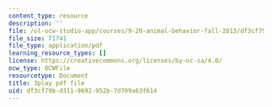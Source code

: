 ```yaml
---
content_type: resource
description: ''
file: /ol-ocw-studio-app/courses/9-20-animal-behavior-fall-2013/df3cf79bd3119692952b7d709a63f614_472246.pdf
file_size: 71741
file_type: application/pdf
learning_resource_types: []
license: https://creativecommons.org/licenses/by-nc-sa/4.0/
ocw_type: OCWFile
resourcetype: Document
title: 3play pdf file
uid: df3cf79b-d311-9692-952b-7d709a63f614
---
```

